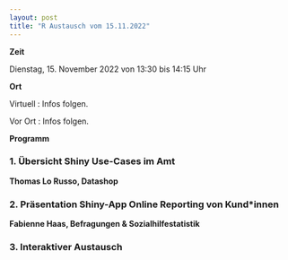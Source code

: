 ```yaml
---
layout: post
title: "R Austausch vom 15.11.2022"
---
```


__Zeit__

Dienstag, 15. November 2022 von 13:30 bis 14:15 Uhr 

__Ort__ 

Virtuell : Infos folgen.

Vor Ort : Infos folgen.

__Programm__

### 1. Übersicht Shiny Use-Cases im Amt

__Thomas Lo Russo, Datashop__


### 2. Präsentation Shiny-App Online Reporting von Kund*innen

__Fabienne Haas, Befragungen & Sozialhilfestatistik__


### 3. Interaktiver Austausch
